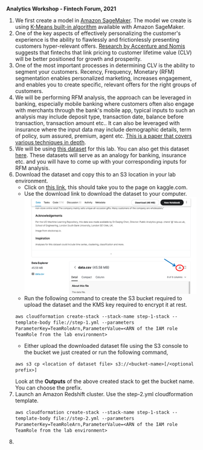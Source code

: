 **Analytics Workshop - Fintech Forum, 2021**

1. We first create a model in [Amazon SageMaker](https://docs.aws.amazon.com/sagemaker/index.html). The model we create is using [K-Means built-in algorithm](https://docs.aws.amazon.com/sagemaker/latest/dg/k-means.html) available with Amazon SageMaker.
2. One of the key aspects of effectively personalizing the customer's experience is the ability to flawlessly and frictionlessly presenting customers hyper-relevant offers. [Research by Accenture and Nomis](https://www.accenture.com/_acnmedia/accenture/conversion-assets/dotcom/documents/global/pdf/dualpub_20/accenture-retail-bank-pricing-survey.pdf) suggests that fintechs that link pricing to customer lifetime value (CLV) will be better positioned for growth and prosperity.
3. One of the most important processes in determining CLV is the ability to segment your customers. Recency, Frequency, Monetary (RFM) segmentation enables personalized marketing, increases engagement, and enables you to create specific, relevant offers for the right groups of customers. 
4. We will be performing RFM analysis, the approach can be leveraged in banking, especially mobile banking where customers often also engage with merchants through the bank's mobile app, typical inputs to such an analysis may include deposit type, transaction date, balance before transaction, transaction amount etc.. It can also be leveraged with insurance where the input data may include demographic details, term of policy, sum assured, premium, agent etc. [This is a paper that covers various techniques in depth](https://farapaper.com/wp-content/uploads/2019/06/Fardapaper-Customers-Segmentation-in-the-Insurance-Company-TIC-Dataset.pdf).
5. We will be using [this dataset](https://www.kaggle.com/carrie1/ecommerce-data) for this lab. You can also get this dataset [here](https://archive.ics.uci.edu/ml/datasets/online+retail). These datasets will serve as an analogy for banking, insurance etc. and you will have to come up with your corresponding inputs for RFM analysis.
6. Download the dataset and copy this to an S3 location in your lab environment.
    * Click on [this link](https://www.kaggle.com/carrie1/ecommerce-data), this should take you to the page on kaggle.com. 
    * Use the download link to download the dataset to your computer.
    ![](kaggle-data-download.png)
    * Run the following command to create the S3 bucket required to upload the dataset and the KMS key required to encrypt it at rest.
    ```
    aws cloudformation create-stack --stack-name step-1-stack --template-body file://step-1.yml --parameters ParameterKey=TeamRoleArn,ParameterValue=<ARN of the IAM role TeamRole from the lab environment>
    ```
    * Either upload the downloaded dataset file using the S3 console to the bucket we just created or run the following command,
    ```
    aws s3 cp <location of dataset file> s3://<bucket-name>[/<optional prefix>]
    ```
    Look at the __Outputs__ of the above created stack to get the bucket name. You can choose the prefix. 
7. Launch an Amazon Redshift cluster. Use the step-2.yml cloudformation template. 
    ```
    aws cloudformation create-stack --stack-name step-1-stack --template-body file://step-2.yml --parameters ParameterKey=TeamRoleArn,ParameterValue=<ARN of the IAM role TeamRole from the lab environment>
    ```
8. 